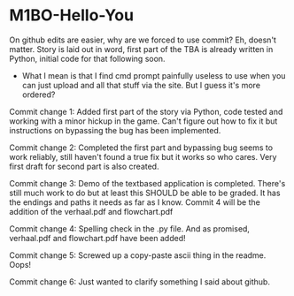 # M1BO-Hello-You

On github edits are easier, why are we forced to use commit? Eh, doesn't matter.
Story is laid out in word, first part of the TBA is already written in Python, initial code for that following soon.
- What I mean is that I find cmd prompt painfully useless to use when you can just upload and all that stuff via the site. But I guess it's more ordered?

Commit change 1: Added first part of the story via Python, code tested and working with a minor hickup in the game. Can't figure out how to fix it but instructions on bypassing the bug has been implemented.

Commit change 2: Completed the first part and bypassing bug seems to work reliably, still haven't found a true fix but it works so who cares. Very first draft for second part is also created.

Commit change 3: Demo of the textbased application is completed. There's still much work to do but at least this SHOULD be able to be graded. It has the endings and paths it needs as far as I know. Commit 4 will be the addition of the verhaal.pdf and flowchart.pdf

Commit change 4: Spelling check in the .py file. And as promised, verhaal.pdf and flowchart.pdf have been added!

Commit change 5: Screwed up a copy-paste ascii thing in the readme. Oops!

Commit change 6: Just wanted to clarify something I said about github.
